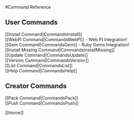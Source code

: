 #Command Reference
## User Commands
[[Install Command|CommandsInstall]]  
[[WebPI Command|CommandsWebPI]] - Web PI Integration!  
[[Gem Command|CommandsGem]] - Ruby Gems Integration!  
[[Install Missing Command|CommandsInstallMissing]]  
[[Update Command|CommandsUpdate]]  
[[Version Command|CommandsVersion]]  
[[List Command|CommandsList]]  
[[Help Command|CommandsHelp]]  
  
## Creator Commands
[[Pack Command|CommandsPack]]  
[[Push Command|CommandsPush]]  
  
[[Home]]  